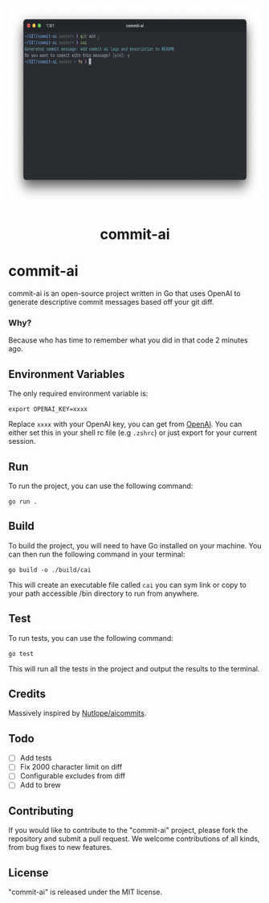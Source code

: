 <div align="center">
  <div>
    <img src=".github/screenshot.png" width="630" height="394" alt="commit-ai"/>
    <h1 align="center">commit-ai</h1>
  </div>
</div>

# commit-ai
commit-ai is an open-source project written in Go that uses OpenAI to generate descriptive commit messages based off your git diff.

### Why?
Because who has time to remember what you did in that code 2 minutes ago.

## Environment Variables
The only required environment variable is:
```shell
export OPENAI_KEY=xxxx
```
Replace `xxxx` with your OpenAI key, you can get from [OpenAI](https://platform.openai.com/account/api-keys). You can either set this in your shell rc file (e.g `.zshrc`) or just export for your current session.

## Run
To run the project, you can use the following command:
```shell
go run .
```

## Build
To build the project, you will need to have Go installed on your machine. You can then run the following command in your terminal:

```shell
go build -o ./build/cai
```
This will create an executable file called `cai` you can sym link or copy to your path accessible /bin directory to run from anywhere.

## Test
To run tests, you can use the following command:

```shell
go test
```

This will run all the tests in the project and output the results to the terminal.

## Credits
Massively inspired by [Nutlope/aicommits](https://github.com/Nutlope/aicommits).

## Todo
- [ ] Add tests
- [ ] Fix 2000 character limit on diff
- [ ] Configurable excludes from diff
- [ ] Add to brew

## Contributing
If you would like to contribute to the "commit-ai" project, please fork the repository and submit a pull request. We welcome contributions of all kinds, from bug fixes to new features.

## License
"commit-ai" is released under the MIT license.